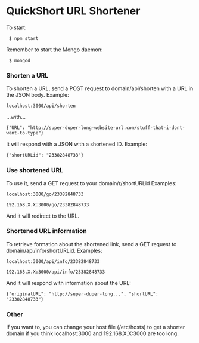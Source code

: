 # QuickShort URL Shortener

To start:

` $ npm start`

Remember to start the Mongo daemon: 

` $ mongod`

### Shorten a URL

To shorten a URL, send a POST request to domain/api/shorten with a URL in the JSON body. Example:

`localhost:3000/api/shorten`

...with...

`{"URL": "http://super-duper-long-website-url.com/stuff-that-i-dont-want-to-type"}`

It will respond with a JSON with a shortened ID. Example:

`{"shortURLid": "23382848733"}`

### Use shortened URL

To use it, send a GET request to your domain/r/shortURLid Examples:

`localhost:3000/go/23382848733`

`192.168.X.X:3000/go/23382848733`

And it will redirect to the URL.

### Shortened URL information

To retrieve formation about the shortened link, send a GET request to domain/api/info/shortURLid. Examples:

`localhost:3000/api/info/23382848733`

`192.168.X.X:3000/api/info/23382848733`

And it will respond with information about the URL:

`{"originalURL": "http://super-duper-long...", "shortURL": "23382848733"}`

### Other

If you want to, you can change your host file (/etc/hosts) to get a shorter domain if you think localhost:3000 and 192.168.X.X:3000 are too long.